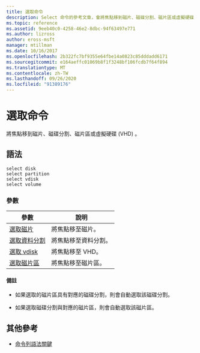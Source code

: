```yaml
---
title: 選取命令
description: Select 命令的參考文章，會將焦點移到磁片、磁碟分割、磁片區或虛擬硬碟 (VHD) 。
ms.topic: reference
ms.assetid: 9eeb40c0-4258-46e2-8dbc-94f63497e771
ms.author: lizross
author: eross-msft
manager: mtillman
ms.date: 10/16/2017
ms.openlocfilehash: 2b322fc7bf9355e64fbe14a0823c85dddadd6171
ms.sourcegitcommit: e164aeffc01069b8f1f3248bf106fcdb7f64f894
ms.translationtype: MT
ms.contentlocale: zh-TW
ms.lasthandoff: 09/26/2020
ms.locfileid: "91389176"
---
```

# <a name="select-commands"></a>選取命令

將焦點移到磁片、磁碟分割、磁片區或虛擬硬碟 (VHD) 。

## <a name="syntax"></a>語法

```
select disk
select partition
select vdisk
select volume
```

### <a name="parameters"></a>參數

| 參數 | 說明 |
|--|--|
| [選取磁片](select-disk.md) | 將焦點移至磁片。 |
| [選取資料分割](select-partition.md) | 將焦點移至資料分割。 |
| [選取 vdisk](select-vdisk.md) | 將焦點移至 VHD。 |
| [選取磁片區](select-volume.md) | 將焦點移至磁片區。 |

#### <a name="remarks"></a>備註

- 如果選取的磁片區具有對應的磁碟分割，則會自動選取該磁碟分割。

- 如果選取磁碟分割與對應的磁片區，則會自動選取該磁片區。

## <a name="additional-references"></a>其他參考

- [命令列語法關鍵](command-line-syntax-key.md)
